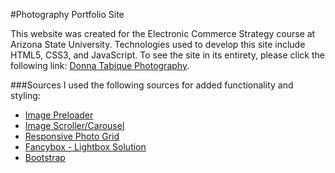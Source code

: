 #Photography Portfolio Site

This website was created for the Electronic Commerce Strategy course at Arizona State University.
Technologies used to develop this site include HTML5, CSS3, and JavaScript.
To see the site in its entirety, please click the following link: [Donna Tabique Photography](http://dmtphotos.s3-website-us-east-1.amazonaws.com/).

###Sources
I used the following sources for added functionality and styling:

* [Image Preloader](https://css-tricks.com/snippets/jquery/image-preloader/)
* [Image Scroller/Carousel](http://www.dwuser.com/education/content/creating-a-jquery-image-scroller/)
* [Responsive Photo Grid](https://css-tricks.com/seamless-responsive-photo-grid/)
* [Fancybox - Lightbox Solution](http://fancybox.net/home)
* [Bootstrap](http://getbootstrap.com/)
